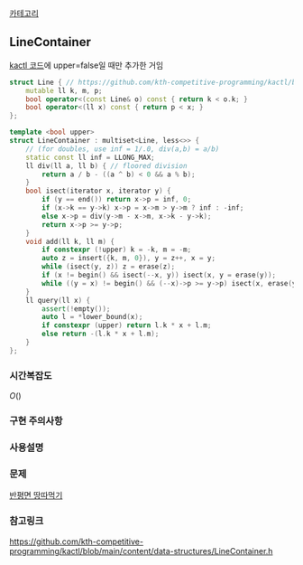 [카테고리](/README.md)
## LineContainer
[kactl 코드](https://github.com/kth-competitive-programming/kactl/blob/main/content/data-structures/LineContainer.h)에 upper=false일 때만 추가한 거임
```cpp
struct Line { // https://github.com/kth-competitive-programming/kactl/blob/main/content/data-structures/LineContainer.h
	mutable ll k, m, p;
	bool operator<(const Line& o) const { return k < o.k; }
	bool operator<(ll x) const { return p < x; }
};

template <bool upper>
struct LineContainer : multiset<Line, less<>> {
	// (for doubles, use inf = 1/.0, div(a,b) = a/b)
	static const ll inf = LLONG_MAX;
	ll div(ll a, ll b) { // floored division
		return a / b - ((a ^ b) < 0 && a % b);
    }
	bool isect(iterator x, iterator y) {
		if (y == end()) return x->p = inf, 0;
		if (x->k == y->k) x->p = x->m > y->m ? inf : -inf;
		else x->p = div(y->m - x->m, x->k - y->k);
		return x->p >= y->p;
	}
	void add(ll k, ll m) {
        if constexpr (!upper) k = -k, m = -m;
		auto z = insert({k, m, 0}), y = z++, x = y;
		while (isect(y, z)) z = erase(z);
		if (x != begin() && isect(--x, y)) isect(x, y = erase(y));
		while ((y = x) != begin() && (--x)->p >= y->p) isect(x, erase(y));
	}
	ll query(ll x) {
		assert(!empty());
		auto l = *lower_bound(x);
		if constexpr (upper) return l.k * x + l.m;
        else return -(l.k * x + l.m);
	}
};
```
### 시간복잡도
$O()$   

### 구현 주의사항


### 사용설명


### 문제
[반평면 땅따먹기](https://www.acmicpc.net/problem/12795)

### 참고링크
https://github.com/kth-competitive-programming/kactl/blob/main/content/data-structures/LineContainer.h   
